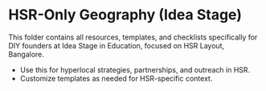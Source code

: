 # HSR-Only Geography (Idea Stage)

This folder contains all resources, templates, and checklists specifically for DIY founders at Idea Stage in Education, focused on HSR Layout, Bangalore.

- Use this for hyperlocal strategies, partnerships, and outreach in HSR.
- Customize templates as needed for HSR-specific context. 